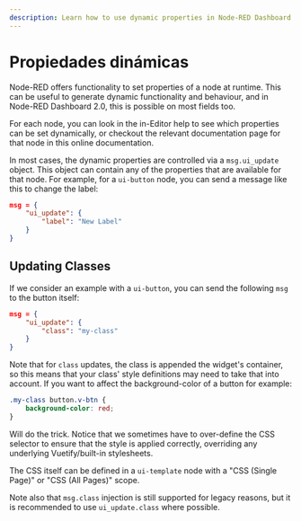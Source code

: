 ```yaml
---
description: Learn how to use dynamic properties in Node-RED Dashboard 2.0 to create flexible and responsive dashboard interfaces.
---
```


# Propiedades dinámicas

Node-RED offers functionality to set properties of a node at runtime. This can be useful to generate dynamic functionality and behaviour, and in Node-RED Dashboard 2.0, this is possible on most fields too.

For each node, you can look in the in-Editor help to see which properties can be set dynamically, or checkout the relevant documentation page for that node in this online documentation.

In most cases, the dynamic properties are controlled via a `msg.ui_update` object. This object can contain any of the properties that are available for that node. For example, for a `ui-button` node, you can send a message like this to change the label:

```json
msg = {
    "ui_update": {
        "label": "New Label"
    }
}
```

## Updating Classes

If we consider an example with a `ui-button`, you can send the following `msg` to the button itself:

```json
msg = {
    "ui_update": {
        "class": "my-class"
    }
}
```

Note that for `class` updates, the class is appended the widget's container, so this means that your class' style definitions may need to take that into account. If you want to affect the background-color of a button for example:

```css
.my-class button.v-btn {
    background-color: red;
}
```

Will do the trick. Notice that we sometimes have to over-define the CSS selector to ensure that the style is applied correctly, overriding any underlying Vuetify/built-in stylesheets.

The CSS itself can be defined in a `ui-template` node with a "CSS (Single Page)" or "CSS (All Pages)" scope.

Note also that `msg.class` injection is still supported for legacy reasons, but it is recommended to use `ui_update.class` where possible.
